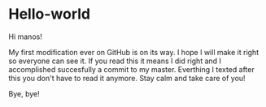 # Hello-world

Hi manos!

My first modification ever on GitHub is on its way. 
I hope I will make it right so everyone can see it.
If you read this it means I did right and I accomplished succesfully a commit to my master.
Everthing I texted after this you don't have to read it anymore. Stay calm and take care of you!

Bye, bye!
